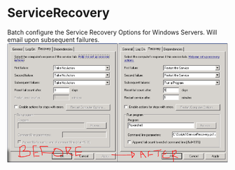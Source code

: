 ServiceRecovery
===============

Batch configure the Service Recovery Options for Windows Servers. Will email upon subsequent failures.
![Before and After](BeforeAfter.PNG "Before and After")